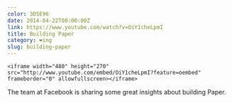 ```yaml
---
color: 3D5E96
date: 2014-04-22T00:00:00Z
link: https://www.youtube.com/watch?v=OiY1cheLpmI
title: Building Paper
category: ❤ing
slug: building-paper
---
```


<div class="large embed rich video youtube">
    <style type="text/css" scoped>
        .embed:after {
            padding-top: 56.25% !important;
        }
    </style>

    <iframe width="480" height="270" src="http://www.youtube.com/embed/OiY1cheLpmI?feature=oembed" frameborder="0" allowfullscreen></iframe>
</div>

The team at Facebook is sharing some great insights about building Paper.
